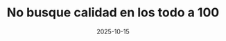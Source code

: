 ---
layout: layout.html
title: No busque calidad en los todo a 100
description: Los muebles de calidad nunca podrán estar en un todo a 100.
date: 2025-10-15
tags: blog
---